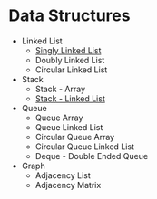 # Data Structures

- Linked List
  - [Singly Linked List](./singly-linked-list/)
  - Doubly Linked List
  - Circular Linked List
- Stack
  - Stack - Array
  - [Stack - Linked List](./stack-linked-list/)
- Queue
  - Queue Array
  - Queue Linked List
  - Circular Queue Array
  - Circular Queue Linked List
  - Deque - Double Ended Queue
- Graph
  - Adjacency List
  - Adjacency Matrix
